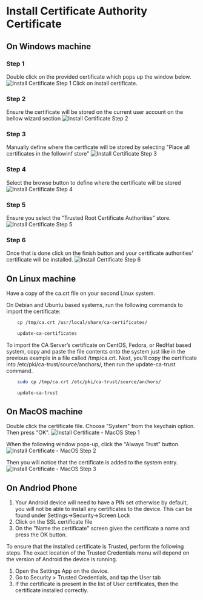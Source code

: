 # Install Certificate Authority Certificate

## On Windows machine
### Step 1
Double click on the provided certificate which pops up the window below.
![Install Certificate Step 1](../../../assets/ssl/install-certificate-step-1.png)
Click on install certificate.

### Step 2
Ensure the certificate will be stored on the current user account on the bellow wizard section
![Install Certificate Step 2](../../../assets/ssl/install-certificate-step-2.png)

### Step 3
Manually define where the certficate will be stored by selecting "Place all certificates in the followinf store"
![Install Certificate Step 3](../../../assets/ssl/install-certificate-step-3.png)
### Step 4
Select the browse button to define where the certificate will be stored
![Install Certificate Step 4](../../../assets/ssl/install-certificate-step-4.png)
### Step 5
Ensure you select the "Trusted Root Certificate Authorities" store.
![Install Certificate Step 5](../../../assets/ssl/install-certificate-step-5.png)
### Step 6
Once that is done click on the finish button and your certificate authorities' certificate will be installed.
![Install Certificate Step 6](../../../assets/ssl/install-certificate-step-6.png)

## On Linux machine
Have a copy of the ca.crt file on your second Linux system.

On Debian and Ubuntu based systems, run the following commands to import the certificate:

```bash
    cp /tmp/ca.crt /usr/local/share/ca-certificates/
```

```bash
    update-ca-certificates
```

To import the CA Server’s certificate on CentOS, Fedora, or RedHat based system, copy and paste the file contents onto the system just like in the previous example in a file called /tmp/ca.crt. Next, you’ll copy the certificate into /etc/pki/ca-trust/source/anchors/, then run the update-ca-trust command.

```bash
    sudo cp /tmp/ca.crt /etc/pki/ca-trust/source/anchors/
```

```bash
    update-ca-trust
```
## On MacOS machine
Double click the certificate file. Choose "System" from the keychain option. Then press "OK".
![Install Certificate - MacOS Step 1](../../../assets/ssl/mac_addcert01.png)

When the following window pops-up, click the "Always Trust" button.
![Install Certificate - MacOS Step 2](../../../assets/ssl/mac_addcert03.png)

Then you will notice that the certificate is added to the system entry.
![Install Certificate - MacOS Step 3](../../../assets/ssl/mac_addcert04.png)

## On Andriod Phone
1. Your Android device will need to have a PIN set otherwise by default, you will not be able to install any certificates to the device. This can be found under Settings->Security->Screen Lock
2. Click on the SSL certificate file
3. On the "Name the certificate" screen gives the certificate a name and press the OK button.

To ensure that the installed certificate is Trusted, perform the following steps.
The exact location of the Trusted Credentials menu will depend on the version of Android the device is running.

1. Open the Settings App on the device.
2. Go to Security > Trusted Credentials, and tap the User tab
3. If the certificate is present in the list of User certificates, then the certificate installed correctly.
